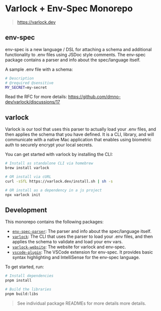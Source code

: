 # Varlock + Env-Spec Monorepo

> https://varlock.dev

## env-spec

env-spec is a new language / DSL for attaching a schema and additional functionality to .env files
using JSDoc style comments. The env-spec package contains a parser and info about the spec/language itself.

A sample .env file with a schema:
```bash
# Description
# @required @sensitive
MY_SECRET=my-secret
```
Read the RFC for more details: https://github.com/dmno-dev/varlock/discussions/17

## varlock

Varlock is our tool that uses this parser to actually load your .env files, and then applies the schema
that you have defined. It is a CLI, library, and will communicate with a native Mac application that 
enables using biometric auth to securely encrypt your local secrets.

You can get started with varlock by installing the CLI: 

```bash
# Install as standalone CLI via homebrew
brew install varlock

# OR install via cURL
curl -sSfL https://varlock.dev/install.sh | sh -s

# OR install as a dependency in a js project
npx varlock init
```


## Development

This monorepo contains the following packages:

- [`env-spec-parser`](./packages/env-spec-parser): The parser and info about the spec/language itself.
- [`varlock`](./packages/varlock): The CLI that uses the parser to load your .env files, and then applies the schema to validate and load your env vars.
- [`varlock-website`](./packages/varlock-website): The website for varlock and env-spec.
- [`vscode-plugin`](./packages/vscode-plugin): The VSCode extension for env-spec. It provides basic syntax highlighting and IntelliSense for the env-spec language.

To get started, run: 

```bash
# Install dependencies
pnpm install

# Build the libraries
pnpm build:libs
```
> See individual package READMEs for more details more details.
